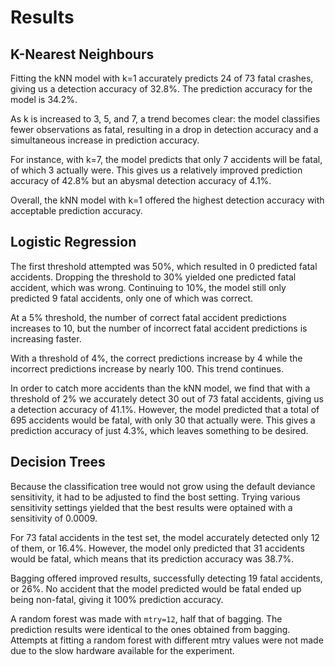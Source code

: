 # Results

## K-Nearest Neighbours

Fitting the kNN model with k=1 accurately predicts 24 of 73 fatal crashes, giving us a detection accuracy of 32.8%. The prediction accuracy for the model is 34.2%.

As k is increased to 3, 5, and 7, a trend becomes clear: the model classifies fewer observations as fatal, resulting in a drop in detection accuracy and a simultaneous increase in prediction accuracy.

For instance, with k=7, the model predicts that only 7 accidents will be fatal, of which 3 actually were. This gives us a relatively improved prediction accuracy of 42.8% but an abysmal detection accuracy of 4.1%.

Overall, the kNN model with k=1 offered the highest detection accuracy with acceptable prediction accuracy.

## Logistic Regression

The first threshold attempted was 50%, which resulted in 0 predicted fatal accidents. Dropping the threshold to 30% yielded one predicted fatal accident, which was wrong. Continuing to 10%, the model still only predicted 9 fatal accidents, only one of which was correct.

At a 5% threshold, the number of correct fatal accident predictions increases to 10, but the number of incorrect fatal accident predictions is increasing faster.

With a threshold of 4%, the correct predictions increase by 4 while the incorrect predictions increase by nearly 100. This trend continues.

In order to catch more accidents than the kNN model, we find that with a threshold of 2% we accurately detect 30 out of 73 fatal accidents, giving us a detection accuracy of 41.1%. However, the model predicted that a total of 695 accidents would be fatal, with only 30 that actually were. This gives a prediction accuracy of just 4.3%, which leaves something to be desired.

## Decision Trees

Because the classification tree would not grow using the default deviance sensitivity, it had to be adjusted to find the bost setting. Trying various sensitivity settings yielded that the best results were optained with a sensitivity of 0.0009.

For 73 fatal accidents in the test set, the model accurately detected only 12 of them, or 16.4%. However, the model only predicted that 31 accidents would be fatal, which means that its prediction accuracy was 38.7%.

Bagging offered improved results, successfully detecting 19 fatal accidents, or 26%. No accident that the model predicted would be fatal ended up being non-fatal, giving it 100% prediction accuracy.

A random forest was made with `mtry=12`, half that of bagging. The prediction results were identical to the ones obtained from bagging. Attempts at fitting a random forest with different mtry values were not made due to the slow hardware available for the experiment.